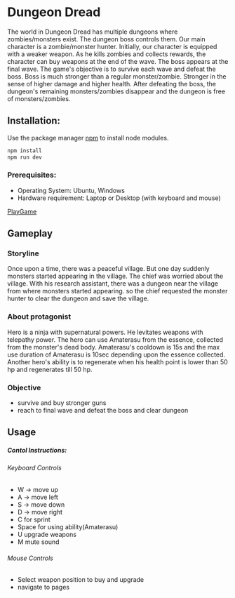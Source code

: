 # Dungeon Dread

The world in Dungeon Dread has multiple dungeons where zombies/monsters exist. The dungeon boss controls them. Our main character is a zombie/monster hunter. Initially, our character is equipped with a weaker weapon. As he kills zombies and collects rewards, the character can buy weapons at the end of the wave. The boss appears at the final wave. The game's objective is to survive each wave and defeat the boss. Boss is much stronger than a regular monster/zombie. Stronger in the sense of higher damage and higher health. After defeating the boss, the dungeon's remaining monsters/zombies disappear and the dungeon is free of monsters/zombies. 

## Installation:

Use the package manager [npm](https://docs.npmjs.com/) to install node modules.

```bash
npm install
npm run dev
```
### Prerequisites:

- Operating System: Ubuntu, Windows
- Hardware requirement: Laptop or Desktop (with keyboard and mouse)

[PlayGame](https://safalm74.github.io/LF-SE-Minor-Project_Dungeon-Dread/) 

## Gameplay

### Storyline
 Once upon a time, there was a peaceful village. But one day suddenly monsters started appearing in 
the village. The chief was worried about the village. With his research assistant, there was a dungeon near the village from where monsters started appearing. so the chief requested the monster hunter to clear the dungeon and save the village.

### About protagonist
Hero is a ninja with supernatural powers. He levitates weapons with telepathy power. The hero can use Amaterasu from the essence, collected from the monster's dead body. Amaterasu's cooldown is 15s and the max use duration of Amaterasu is 10sec depending upon the essence collected. Another hero's ability is to regenerate when his health point is lower than 50 hp and regenerates till 50 hp.

### Objective
- survive and buy stronger guns 
- reach to final wave and defeat the boss and clear dungeon

## Usage
##### Contol Instructions:
###### Keyboard Controls
- W -> move up
- A -> move left
- S -> move down
- D -> move right
- C for sprint
- Space for using ability(Amaterasu)
- U upgrade weapons
- M mute sound
###### Mouse Controls
- Select weapon position to buy and upgrade
- navigate to pages